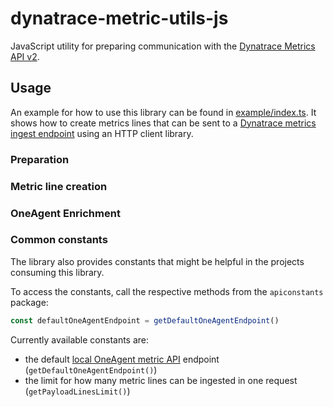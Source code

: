 # dynatrace-metric-utils-js

JavaScript utility for preparing communication with the [Dynatrace Metrics API v2](https://www.dynatrace.com/support/help/dynatrace-api/environment-api/metric-v2/).

## Usage

An example for how to use this library can be found in [example/index.ts](example/index.ts).
It shows how to create metrics lines that can be sent to a [Dynatrace metrics ingest endpoint](https://www.dynatrace.com/support/help/dynatrace-api/environment-api/metric-v2/post-ingest-metrics/) using an HTTP client library.

### Preparation


### Metric line creation

### OneAgent Enrichment

### Common constants

The library also provides constants that might be helpful in the projects consuming this library.

To access the constants, call the respective methods from the `apiconstants` package:

```js
const defaultOneAgentEndpoint = getDefaultOneAgentEndpoint()
```

Currently available constants are:

* the default [local OneAgent metric API](https://www.dynatrace.com/support/help/how-to-use-dynatrace/metrics/metric-ingestion/ingestion-methods/local-api/) endpoint (`getDefaultOneAgentEndpoint()`)
* the limit for how many metric lines can be ingested in one request (`getPayloadLinesLimit()`)
